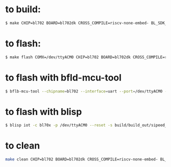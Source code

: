 # to build:

```bash
$ make CHIP=bl702 BOARD=bl702dk CROSS_COMPILE=riscv-none-embed- BL_SDK_BASE=<bl_mcu_sdk path>
```

# to flash:

```bash
$ make flash COMX=/dev/ttyACM0 CHIP=bl702 BOARD=bl702dk CROSS_COMPILE=riscv-none-embed- BL_SDK_BASE=<bl_mcu_sdk path>
```
# to flash with bfld-mcu-tool

```bash
$ bflb-mcu-tool --chipname=bl702 --interface=uart --port=/dev/ttyACM0 --baudrate=2000000 --firmware=build/build_out/sipeed_debugger_plus_blink_bl702.bin --addr 0x1000
```

# to flash with blisp

```bash
$ blisp iot -c bl70x -p /dev/ttyACM0 --reset -s build/build_out/sipeed_debugger_plus_blink_bl702.bin -l 0x1000
```

# to clean

```bash
make clean CHIP=bl702 BOARD=bl702dk CROSS_COMPILE=riscv-none-embed- BL_SDK_BASE=<bl_mcu_sdk path>
```
